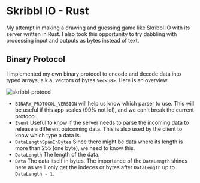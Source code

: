 # Skribbl IO - Rust

My attempt in making a drawing and guessing game like Skribbl IO with its server written in Rust. I also took this opportunity to try dabbling with processing input and outputs as bytes instead of text.

## Binary Protocol

I implemented my own binary protocol to encode and decode data into typed arrays, a.k.a, vectors of bytes `Vec<u8>`. Here is an overview.

![skribbl-protocol](https://github.com/Ragudos/skribbl/assets/133567781/7beca070-534c-43dd-821c-8679b859dd7e)

- `BINARY_PROTOCOL_VERSION` will help us know which parser to use. This will be useful if this app scales (99% not lol), and we can't break the current protocol.
- `Event` Useful to know if the server needs to parse the incoming data to release a different outcoming data. This is also used by the client to know which type a data is.
- `DataLengthSpanInBytes` Since there might be data where its length is more than 255 (one byte), we need to know this.
- `DataLength` The length of the data.
- `Data` The data itself in bytes. The importance of the `DataLength` shines here as we'll only get the indeces or bytes after `DataLength` up to `DataLength - 1`.
